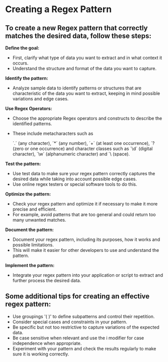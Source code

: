 # Creating a Regex Pattern

## To create a new Regex pattern that correctly matches the desired data, follow these steps:



**Define the goal:**

* First, clarify what type of data you want to extract and in what context it occurs.&#x20;
* Understand the structure and format of the data you want to capture.



**Identify the pattern:**

* Analyze sample data to identify patterns or structures that are characteristic of the data you want to extract, keeping in mind possible variations and edge cases.



**Use Regex Operators:**

* Choose the appropriate Regex operators and constructs to describe the identified patterns.&#x20;
*   These include metacharacters such as&#x20;

    ´.´ (any character), ´\*´ (any number), ´+´ (at least one occurrence), ´? (zero or one occurrence) and character classes such as ´\d´ (digital character), ´\w´ (alphanumeric character) and ´\ (space).



**Test the pattern:**

* Use test data to make sure your regex pattern correctly captures the desired data while taking into account possible edge cases.&#x20;
* Use online regex testers or special software tools to do this.



**Optimize the pattern:**

* Check your regex pattern and optimize it if necessary to make it more precise and efficient.&#x20;
* For example, avoid patterns that are too general and could return too many unwanted matches.



**Document the pattern:**

* Document your regex pattern, including its purposes, how it works and possible limitations.&#x20;
* This will make it easier for other developers to use and understand the pattern.



**Implement the pattern:**

* Integrate your regex pattern into your application or script to extract and further process the desired data.



## Some additional tips for creating an effective regex pattern:

* Use groupings '( )' to define subpatterns and control their repetition.
* Consider special cases and constraints in your pattern.
* Be specific but not too restrictive to capture variations of the expected data.
* Be case sensitive when relevant and use the i modifier for case independence when appropriate.
* Experiment with your pattern and check the results regularly to make sure it is working correctly.



